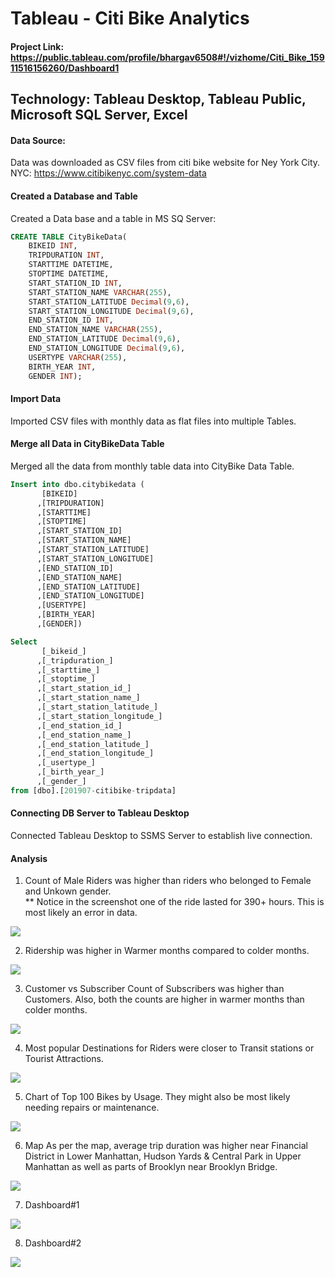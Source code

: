 # Tableau - Citi Bike Analytics

#### Project Link: https://public.tableau.com/profile/bhargav6508#!/vizhome/Citi_Bike_15911516156260/Dashboard1

## Technology: Tableau Desktop, Tableau Public, Microsoft SQL Server, Excel

#### Data Source: 
Data was downloaded as CSV files from citi bike website for Ney York City.
NYC: https://www.citibikenyc.com/system-data

#### Created a Database and Table
Created a Data base and a table in MS SQ Server:

```sql
CREATE TABLE CityBikeData(
	BIKEID INT,
	TRIPDURATION INT,	
	STARTTIME DATETIME,
	STOPTIME DATETIME,
	START_STATION_ID INT,
	START_STATION_NAME VARCHAR(255),
	START_STATION_LATITUDE Decimal(9,6),
	START_STATION_LONGITUDE Decimal(9,6),
	END_STATION_ID INT,
	END_STATION_NAME VARCHAR(255),
	END_STATION_LATITUDE Decimal(9,6),
	END_STATION_LONGITUDE Decimal(9,6),
	USERTYPE VARCHAR(255),
	BIRTH_YEAR INT, 
	GENDER INT);
  ```

#### Import Data
Imported CSV files with monthly data as flat files into multiple Tables.

#### Merge all Data in CityBikeData Table
Merged all the data from monthly table data into CityBike Data Table.

```sql
Insert into dbo.citybikedata (
       [BIKEID]
      ,[TRIPDURATION]
      ,[STARTTIME]
      ,[STOPTIME]
      ,[START_STATION_ID]
      ,[START_STATION_NAME]
      ,[START_STATION_LATITUDE]
      ,[START_STATION_LONGITUDE]
      ,[END_STATION_ID]
      ,[END_STATION_NAME]
      ,[END_STATION_LATITUDE]
      ,[END_STATION_LONGITUDE]
      ,[USERTYPE]
      ,[BIRTH_YEAR]
      ,[GENDER])

Select 
       [_bikeid_]
      ,[_tripduration_]
      ,[_starttime_]
      ,[_stoptime_]
      ,[_start_station_id_]
      ,[_start_station_name_]
      ,[_start_station_latitude_]
      ,[_start_station_longitude_]
      ,[_end_station_id_]
      ,[_end_station_name_]
      ,[_end_station_latitude_]
      ,[_end_station_longitude_]
      ,[_usertype_]
      ,[_birth_year_]
      ,[_gender_]
from [dbo].[201907-citibike-tripdata]
```
#### Connecting DB Server to Tableau Desktop
Connected Tableau Desktop to SSMS Server to establish live connection.

#### Analysis

1. Count of Male Riders was higher than riders who belonged to Female and Unkown gender.  
** Notice in the screenshot one of the ride lasted for 390+ hours. This is most likely an error in data.

![](Images/Sum_of_Trip_Duration_By_Birth_Year_and_Gender.JPG)

2. Ridership was higher in Warmer months compared to colder months.

![](Images/Total_Ridership_By_Date.JPG)

3. Customer vs Subscriber
Count of Subscribers was higher than Customers. Also, both the counts are higher in warmer months than colder months.

![](Images/Customer_vs_Subscriber.JPG)

4. Most popular Destinations for Riders were closer to Transit stations or Tourist Attractions.

![](Images/Top_10_Stations_to_End_the_Journey.JPG)

5. Chart of Top 100 Bikes by Usage. They might also be most likely needing repairs or maintenance.

![](Images/Top_100_Bikes_By_Usage_or_May_Need_Repair.JPG)

6. Map
As per the map, average trip duration was higher  near Financial District in Lower Manhattan, Hudson Yards & Central Park in Upper Manhattan as well as parts of Brooklyn near Brooklyn Bridge.

![](Images/Map.JPG)

7. Dashboard#1

![](Images/Dashboard_1.JPG)

8. Dashboard#2

![](Images/Dashboard_2.JPG)

